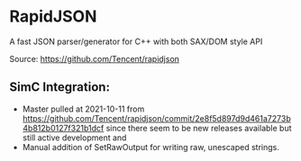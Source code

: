 RapidJSON
=====

A fast JSON parser/generator for C++ with both SAX/DOM style API

Source: https://github.com/Tencent/rapidjson


SimC Integration:
-----------------
* Master pulled at 2021-10-11 from https://github.com/Tencent/rapidjson/commit/2e8f5d897d9d461a7273b4b812b0127f321b1dcf since there seem to be new releases available but still active development and 
* Manual addition of SetRawOutput for writing raw, unescaped strings.